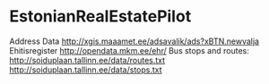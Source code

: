 # EstonianRealEstatePilot

Address Data http://xgis.maaamet.ee/adsavalik/ads?xBTN.newvalja
Ehitisregister http://opendata.mkm.ee/ehr/
Bus stops and routes: http://soiduplaan.tallinn.ee/data/routes.txt  
http://soiduplaan.tallinn.ee/data/stops.txt
